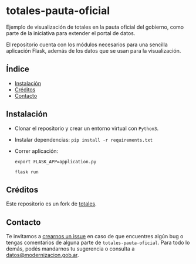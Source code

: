 # totales-pauta-oficial
Ejemplo de visualización de totales en la pauta oficial del gobierno, como parte de la iniciativa para extender el portal de datos.

El repositorio cuenta con los módulos necesarios para una sencilla aplicación Flask, además de los datos que se usan para la visualización.

## Índice 
* [Instalación](#instalación) 
* [Créditos](#créditos) 
* [Contacto](#contacto) 

## Instalación 
* Clonar el repositorio y crear un entorno virtual con `Python3`.
* Instalar dependencias: `pip install -r requirements.txt`
* Correr aplicación:

    `export FLASK_APP=application.py`

    `flask run`

## Créditos
Este repositorio es un fork de [totales](https://github.com/arperoni/totales).

## Contacto
Te invitamos a [crearnos un issue](https://github.com/datosgobar/totales-pauta-oficial/issues/new) en caso de que encuentres algún bug o tengas comentarios de alguna parte de `totales-pauta-oficial`. Para todo lo demás, podés mandarnos tu sugerencia o consulta a [datos@modernizacion.gob.ar](mailto:datos@modernizacion.gob.ar).

